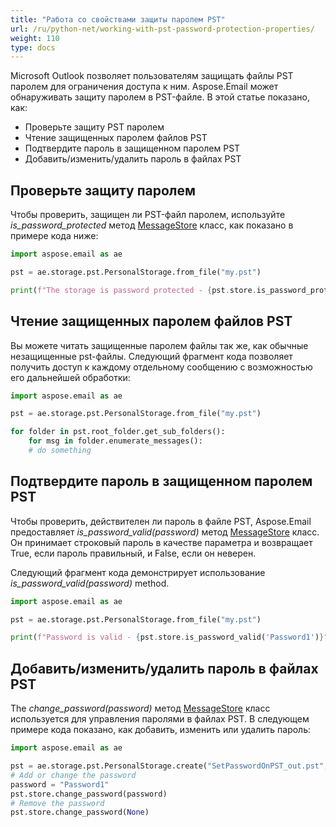 ```yaml
---
title: "Работа со свойствами защиты паролем PST"
url: /ru/python-net/working-with-pst-password-protection-properties/
weight: 110
type: docs
---
```



Microsoft Outlook позволяет пользователям защищать файлы PST паролем для ограничения доступа к ним. Aspose.Email может обнаруживать защиту паролем в PST-файле. В этой статье показано, как:

- Проверьте защиту PST паролем
- Чтение защищенных паролем файлов PST
- Подтвердите пароль в защищенном паролем PST
- Добавить/изменить/удалить пароль в файлах PST
## **Проверьте защиту паролем**

Чтобы проверить, защищен ли PST-файл паролем, используйте *is_password_protected* метод [MessageStore](https://reference.aspose.com/email/python-net/aspose.email.storage.pst/messagestore/#messagestore-class) класс, как показано в примере кода ниже:

```py
import aspose.email as ae

pst = ae.storage.pst.PersonalStorage.from_file("my.pst")

print(f"The storage is password protected - {pst.store.is_password_protected}")
```

## **Чтение защищенных паролем файлов PST**

Вы можете читать защищенные паролем файлы так же, как обычные незащищенные pst-файлы. Следующий фрагмент кода позволяет получить доступ к каждому отдельному сообщению с возможностью его дальнейшей обработки:

```py
import aspose.email as ae

pst = ae.storage.pst.PersonalStorage.from_file("my.pst")

for folder in pst.root_folder.get_sub_folders():
    for msg in folder.enumerate_messages():
    # do something
```
## **Подтвердите пароль в защищенном паролем PST**

Чтобы проверить, действителен ли пароль в файле PST, Aspose.Email предоставляет *is_password_valid(password)* метод [MessageStore](https://reference.aspose.com/email/python-net/aspose.email.storage.pst/messagestore/#messagestore-class) класс. Он принимает строковый пароль в качестве параметра и возвращает True, если пароль правильный, и False, если он неверен.

Следующий фрагмент кода демонстрирует использование *is_password_valid(password)* method.

```py
import aspose.email as ae

pst = ae.storage.pst.PersonalStorage.from_file("my.pst")

print(f"Password is valid - {pst.store.is_password_valid('Password1')}")
```

## **Добавить/изменить/удалить пароль в файлах PST**

The *change_password(password)* метод [MessageStore](https://reference.aspose.com/email/python-net/aspose.email.storage.pst/messagestore/#messagestore-class) класс используется для управления паролями в файлах PST. В следующем примере кода показано, как добавить, изменить или удалить пароль:

```py
import aspose.email as ae

pst = ae.storage.pst.PersonalStorage.create("SetPasswordOnPST_out.pst", ae.storage.pst.FileFormatVersion.UNICODE)
# Add or change the password
password = "Password1"
pst.store.change_password(password)
# Remove the password
pst.store.change_password(None)
```
